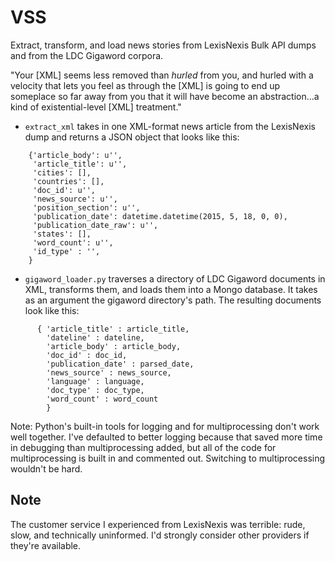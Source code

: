 # VSS

Extract, transform, and load news stories from LexisNexis Bulk API dumps and
from the LDC Gigaword corpora.

"Your [XML] seems less removed than *hurled* from you, and hurled with a
velocity that lets you feel as through the [XML] is going to end up someplace
so far away from you that it will have become an abstraction...a kind of
existential-level [XML] treatment."

- `extract_xml` takes in one XML-format news article from the LexisNexis dump
  and returns a JSON object that looks like this:

```
    {'article_body': u'',
     'article_title': u'',
     'cities': [],
     'countries': [],
     'doc_id': u'',
     'news_source': u'',
     'position_section': u'',
     'publication_date': datetime.datetime(2015, 5, 18, 0, 0),
     'publication_date_raw': u'',
     'states': [],
     'word_count': u'',
     'id_type' : '',
    }
```


- `gigaword_loader.py` traverses a directory of LDC Gigaword documents in XML,
  transforms them, and loads them into a Mongo database. It takes as an
  argument the gigaword directory's path. The resulting documents look like this:

```
      { 'article_title' : article_title,
        'dateline' : dateline,
        'article_body' : article_body,
        'doc_id' : doc_id,
        'publication_date' : parsed_date,
        'news_source' : news_source,
        'language' : language,
        'doc_type' : doc_type,
        'word_count' : word_count
        }
```

Note: Python's built-in tools for logging and for multiprocessing don't work
well together. I've defaulted to better logging because that saved more time in
debugging than multiprocessing added, but all of the code for multiprocessing
is built in and commented out. Switching to multiprocessing wouldn't be hard.

## Note

The customer service I experienced from LexisNexis was terrible: rude, slow,
and technically uninformed. I'd strongly consider other providers if they're
available.
